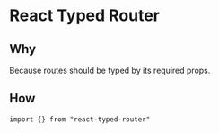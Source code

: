
# React Typed Router

## Why

Because routes should be typed by its required props.

## How

```
import {} from "react-typed-router"


```